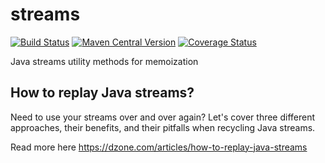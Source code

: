 # streams

[![Build Status](https://sonarcloud.io/api/project_badges/measure?project=com.github.javasync%3Astreamemo&metric=alert_status)](https://sonarcloud.io/dashboard?id=com.github.javasync%3Astreamemo)
[![Maven Central Version](https://img.shields.io/maven-central/v/com.github.javasync/streamemo.svg)](https://search.maven.org/#search%7Cga%7C1%7Ca%3A%22streamemo%22)
[![Coverage Status](https://sonarcloud.io/api/project_badges/measure?project=com.github.javasync%3Astreamemo&metric=coverage)](https://sonarcloud.io/component_measures?id=com.github.javasync%3Astreamemo&metric=Coverage)


Java streams utility methods for memoization

## How to replay Java streams?

Need to use your streams over and over again? Let's cover three different 
approaches, their benefits, and their pitfalls when recycling Java streams.

Read more here https://dzone.com/articles/how-to-replay-java-streams
